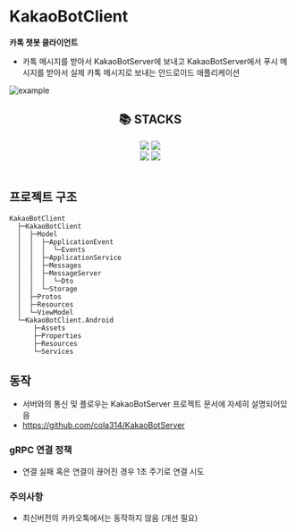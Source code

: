 # KakaoBotClient
**카톡 챗봇 클라이언트**
- 카톡 메시지를 받아서 KakaoBotServer에 보내고 KakaoBotServer에서 푸시 메시지를 받아서 실제 카톡 메시지로 보내는 안드로이드 애플리케이션

![example](https://user-images.githubusercontent.com/66579357/185782163-feae5280-8c04-4989-9165-c458a131dafe.png)

<div align=center><h2>📚 STACKS</h2></div>

<div align=center>
  <img src="https://img.shields.io/badge/c%23-%23512BD4.svg?style=for-the-badge&logo=c-sharp&logoColor=white">
  <img src="https://img.shields.io/badge/Visual%20Studio%202022-5C2D91.svg?style=for-the-badge&logo=visual-studio&logoColor=white">
  <br/>
  <img src="https://img.shields.io/badge/Xamarin%20Forms-3199DC?style=for-the-badge&logo=xamarin&logoColor=white">
  <img src="https://img.shields.io/badge/GRPC-4285F4?style=for-the-badge&logo=google&logoColor=white">
  <br/>
  <br>
</div>

## 프로젝트 구조
```
KakaoBotClient
  ├─KakaoBotClient
  │  ├─Model
  │  │  ├─ApplicationEvent
  │  │  │  └─Events
  │  │  ├─ApplicationService
  │  │  ├─Messages
  │  │  ├─MessageServer
  │  │  │  └─Dto
  │  │  └─Storage
  │  ├─Protos
  │  ├─Resources
  │  └─ViewModel
  └─KakaoBotClient.Android
      ├─Assets
      ├─Properties
      ├─Resources
      └─Services
```
## 동작
- 서버와의 통신 및 플로우는 KakaoBotServer 프로젝트 문서에 자세히 설명되어있음
- https://github.com/cola314/KakaoBotServer

### gRPC 연결 정책
- 연결 실패 혹은 연결이 끊어진 경우 1초 주기로 연결 시도

### 주의사항
- 최신버전의 카카오톡에서는 동작하지 않음 (개선 필요)